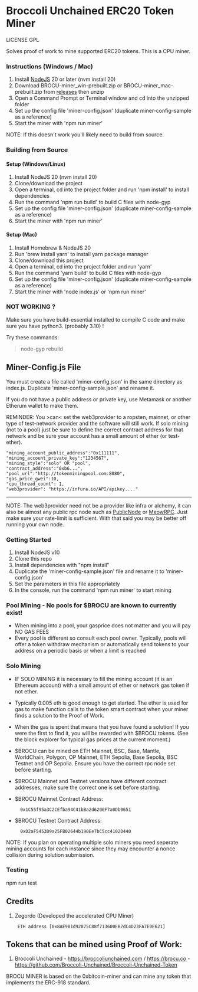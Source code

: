 
# Broccoli Unchained ERC20 Token Miner

LICENSE GPL

Solves proof of work to mine supported ERC20 tokens.  This is a CPU miner.

### Instructions (Windows / Mac)
1. Install [NodeJS](https://nodejs.org/en/download) 20 or later (nvm install 20)
2. Download BROCU-miner_win-prebuilt.zip or BROCU-miner_mac-prebuilt.zip from [releases](https://github.com/Broccoli-Unchained/BROCU-miner/releases) then unzip
3. Open a Command Prompt or Terminal window and cd into the unzipped folder
4. Set up the config file 'miner-config.json' (duplicate miner-config-sample as a reference)
5. Start the miner with 'npm run miner'

NOTE: If this doesn't work you'll likely need to build from source.

### Building from Source

#### Setup (Windows/Linux)
1. Install NodeJS 20 (nvm install 20)
2. Clone/download the project
3. Open a terminal, cd into the project folder and run 'npm install' to install dependencies
4. Run the command 'npm run build' to build C files with node-gyp
6. Set up the config file 'miner-config.json' (duplicate miner-config-sample as a reference)
7. Start the miner with 'npm run miner'

#### Setup (Mac)
1. Install Homebrew & NodeJS 20
2. Run 'brew install yarn' to install yarn package manager
3. Clone/download this project
4. Open a terminal, cd into the project folder and run 'yarn'
5. Run the command 'yarn build' to build C files with node-gyp
6. Set up the config file 'miner-config.json' (duplicate miner-config-sample as a reference)
7. Start the miner with 'node index.js' or 'npm run miner'


### NOT WORKING ?
Make sure you have build-essential installed to compile C code and make sure you have python3.   (probably 3.10) ! 

Try these commands:
> node-gyp rebuild



## Miner-Config.js File

You must create a file called 'miner-config.json' in the same directory as index.js.  Duplicate 'miner-config-sample.json' and rename it.  

If you do not have a public address or private key, use Metamask or another Etherum wallet to make them.

REMINDER: You >can< set the web3provider to a ropsten, mainnet, or other type of test-network provider and the software will still work. If solo mining (not to a pool) just be sure to define the correct contract address for that network and be sure your account has a small amount of ether (or test-ether).

    "mining_account_public_address":"0x111111",
    "mining_account_private_key":"1234567",
    "mining_style":"solo" OR "pool",
    "contract_address":"0xb6...",
    "pool_url":"http://tokenminingpool.com:8080",
    "gas_price_gwei":10,
    "cpu_thread_count": 1,
    "web3provider": "https://infura.io/API/apikey...."

---------------

NOTE: The web3provider need not be a provider like infra or alchemy, it can also be almost any public rpc node such as [PublicNode](https://www.publicnode.com) or [MeowRPC](https://meowrpc.com). Just make sure your rate-limit is sufficient. With that said you may be better off running your own node. 

### Getting Started
1. Install NodeJS v10
2. Clone this repo 
3. Install dependencies with "npm install" 
4. Duplicate the 'miner-config-sample.json' file and rename it to 'miner-config.json'
5. Set the parameters in this file appropriately
6. In the console, run the command 'npm run miner' to start mining



### Pool Mining - No pools for $BROCU are known to currently exist!
- When mining into a pool, your gasprice does not matter and you will pay NO GAS FEES  
- Every pool is different so consult each pool owner.  Typically, pools will offer a token withdraw mechanism or automatically send tokens to your address on a periodic basis or when a limit is reached


### Solo Mining
- IF SOLO MINING it is necessary to fill the mining account (it is an Ethereum account) with a small amount of ether or network gas token if not ether.
- Typically 0.005 eth is good enough to get started.  The ether is used for gas to make function calls to the token smart contract when your miner finds a solution to the Proof of Work.  
- When the gas is spent that means that you have found a solution! If you were the first to find it, you will be rewarded with $BROCU tokens.  (See the block explorer for typical gas prices at the current moment.)
- $BROCU can be mined on ETH Mainnet, BSC, Base, Mantle, WorldChain, Polygon, OP Mainnet, ETH Sepolia, Base Sepolia, BSC Testnet and OP Sepolia. Ensure you have the correct rpc node set before starting.
- $BROCU Mainnet and Testnet versions have different contract addresses, make sure the correct one is set before starting. 
- $BROCU Mainnet Contract Address:

        0x1C55f95a3C2CEfba94C41bBa2d6200F7a0Db0651

- $BROCU Testnet Contract Address:

        0xD2aF5453D9a25FB02644b190Ee7bC5cc4102D440

NOTE: If you plan on operating multiple solo miners you need seperate mining accounts for each instance since they may encounter a nonce collision during solution submission.





### Testing

npm run test


## Credits

1. Zegordo (Developed the accelerated CPU Miner)

        ETH address [0x8AE981d92875C88f713600EB7dC4D23FA7E0E621]



## Tokens that can be mined using Proof of Work:

1. Broccoli Unchained - https://broccoliunchained.com / https://brocu.co - https://github.com/Broccoli-Unchained/Broccoli-Unchained-Token

BROCU MINER is based on the 0xbitcoin-miner and can mine any token that implements the ERC-918 standard.
